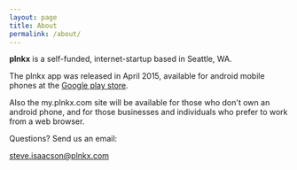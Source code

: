 ```yaml
---
layout: page
title: About
permalink: /about/
---
```



**plnkx** is a self-funded, internet-startup based in Seattle, WA.

The plnkx app was released in April 2015, available for android
mobile phones at the [Google play
store](https://play.google.com/store/search?q=plnkx).

Also the my.plnkx.com site will be available for those who don't own
an android phone, and for those businesses and individuals who prefer
to work from a web browser.

Questions? Send us an email:

steve.isaacson@plnkx.com
